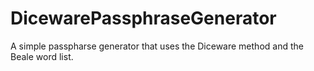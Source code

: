 DicewarePassphraseGenerator
===========================

A simple passpharse generator that uses the Diceware method and the Beale word list. 
